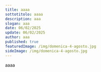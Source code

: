 ```yaml
---
title: aaaa
sottotitolo: aaaa
description: aaa
slogan: aaa
date: 06/02/2025
update: 06/02/2025
author: aaa
published: true
featuredImage: /img/domenica-4-agosto.jpg
sideImage: /img/domenica-4-agosto.jpg
---
```

aaaa
